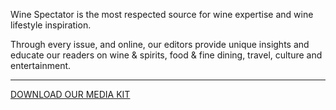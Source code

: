 Wine Spectator is the most respected source for wine expertise and wine lifestyle inspiration.

Through every issue, and online, our editors provide unique insights and educate our readers on wine & spirits, food & fine dining, travel, culture and entertainment. 

<hr class="g-width-30x g-brd-primary g-my-40">

<a href="/images/pdf/WSMediaKit_2019.pdf" class="btn btn-md u-btn-outline-primary g-brd-2 g-rounded-10">DOWNLOAD OUR MEDIA KIT</a>
